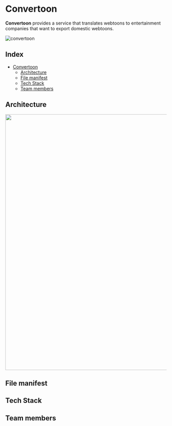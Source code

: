 # Convertoon
**Convertoon** provides a service that translates webtoons to entertainment companies that want to export domestic webtoons.


![convertoon](https://user-images.githubusercontent.com/87409442/181190110-1b80256b-42bd-4d3f-ad68-567007c9402f.gif)


## Index
* [Convertoon](#convertoon)
  * [Architecture](#architecture)
  * [File manifest](#file-manifest)
  * [Tech Stack](#tech-stack)
  * [Team members](#team-members)


## Architecture
<img src="https://user-images.githubusercontent.com/87409442/181192944-7ae3197b-6ef3-4de6-8ad3-96a8f6a51721.png" width="800" />

## File manifest


## Tech Stack


## Team members
